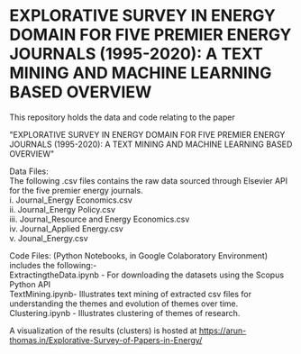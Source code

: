 # EXPLORATIVE SURVEY IN ENERGY DOMAIN FOR FIVE PREMIER ENERGY JOURNALS (1995-2020): A TEXT MINING AND MACHINE LEARNING BASED OVERVIEW

This repository holds the data and code relating to the paper 

"EXPLORATIVE SURVEY IN ENERGY DOMAIN FOR FIVE PREMIER ENERGY JOURNALS (1995-2020): A TEXT MINING AND MACHINE LEARNING BASED OVERVIEW"

Data Files:
<br/>
The following .csv files contains the raw data sourced through Elsevier API for the five premier energy journals.
<br/>
i. Journal_Energy Economics.csv
<br/>
ii. Journal_Energy Policy.csv
<br/>
iii. Journal_Resource and Energy Economics.csv
<br/>
iv. Journal_Applied Energy.csv
<br/>
v. Jounal_Energy.csv

Code Files: (Python Notebooks, in Google Colaboratory Environment) includes the following:- 
<br/>
ExtractingtheData.ipynb - For downloading the datasets using the Scopus Python API
<br/>
TextMining.ipynb- Illustrates text mining of extracted csv files for understanding the themes and evolution of themes over time.
<br/>
Clustering.ipynb - Illustrates clustering of themes of research. 


A visualization of the results (clusters) is hosted at https://arun-thomas.in/Explorative-Survey-of-Papers-in-Energy/
